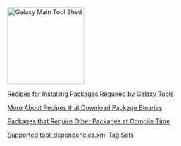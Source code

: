 <div class='center'> <a href='http://toolshed.g2.bx.psu.edu'><img src='/Images/Logos/ToolShed.jpg' alt='Galaxy Main Tool Shed' height="174" /></a> </div>

[Recipes for Installing Packages Required by Galaxy Tools](/src/ToolShed/PackageRecipes/index.md)

[More About Recipes that Download Package Binaries](/src/DownloadingBinaries/index.md)

[Packages that Require Other Packages at Compile Time](/src/BellsAndWhistles/index.md)

[Supported tool_dependencies.xml Tag Sets](/src/ToolDependenciesTagSets/index.md)
